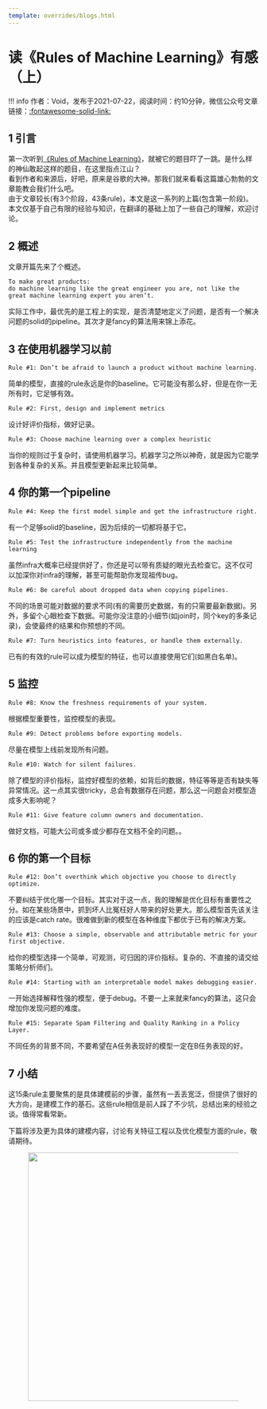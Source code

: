 ```yaml
---
template: overrides/blogs.html
---
```


# 读《Rules of Machine Learning》有感（上）

!!! info 
    作者：Void，发布于2021-07-22，阅读时间：约10分钟，微信公众号文章链接：[:fontawesome-solid-link:](https://mp.weixin.qq.com/s/XwtXpa1hOKrN6fIC-zpyKw)

## 1 引言

第一次听到[《Rules of Machine Learning》](http://martin.zinkevich.org/rules_of_ml/)，就被它的题目吓了一跳。是什么样的神仙敢起这样的题目，在这里指点江山？  
看到作者和来源后，好吧，原来是谷歌的大神。那我们就来看看这篇雄心勃勃的文章能教会我们什么吧。  
由于文章较长(有3个阶段，43条rule)，本文是这一系列的上篇(包含第一阶段)。本文仅基于自己有限的经验与知识，在翻译的基础上加了一些自己的理解，欢迎讨论。

## 2 概述

文章开篇先来了个概述。

```
To make great products:
do machine learning like the great engineer you are, not like the great machine learning expert you aren’t.
```

实际工作中，最优先的是工程上的实现，是否清楚地定义了问题，是否有一个解决问题的solid的pipeline。其次才是fancy的算法用来锦上添花。  

## 3 在使用机器学习以前

```
Rule #1: Don’t be afraid to launch a product without machine learning.
```

简单的模型，直接的rule永远是你的baseline。它可能没有那么好，但是在你一无所有时，它足够有效。

```
Rule #2: First, design and implement metrics
```

设计好评价指标，做好记录。

```
Rule #3: Choose machine learning over a complex heuristic
```

当你的规则过于复杂时，请使用机器学习。机器学习之所以神奇，就是因为它能学到各种复杂的关系。并且模型更新起来比较简单。

## 4 你的第一个pipeline

```
Rule #4: Keep the first model simple and get the infrastructure right.
```

有一个足够solid的baseline，因为后续的一切都将基于它。

```
Rule #5: Test the infrastructure independently from the machine learning
```

虽然infra大概率已经提供好了，你还是可以带有质疑的眼光去检查它。这不仅可以加深你对infra的理解，甚至可能帮助你发现祖传bug。

```
Rule #6: Be careful about dropped data when copying pipelines.
```

不同的场景可能对数据的要求不同(有的需要历史数据，有的只需要最新数据)。另外，多留个心眼检查下数据。可能你没注意的小细节(如join时，同个key的多条记录)，会使最终的结果和你预想的不同。

```
Rule #7: Turn heuristics into features, or handle them externally.
```

已有的有效的rule可以成为模型的特征，也可以直接使用它们(如黑白名单)。

## 5 监控

```
Rule #8: Know the freshness requirements of your system.
```

根据模型重要性，监控模型的表现。

```
Rule #9: Detect problems before exporting models.
```

尽量在模型上线前发现所有问题。

```
Rule #10: Watch for silent failures.
```

除了模型的评价指标，监控好模型的依赖，如背后的数据，特征等等是否有缺失等异常情况。这一点其实很tricky，总会有数据存在问题，那么这一问题会对模型造成多大影响呢？

```
Rule #11: Give feature column owners and documentation.
```

做好文档，可能大公司或多或少都存在文档不全的问题。。

## 6 你的第一个目标

```
Rule #12: Don’t overthink which objective you choose to directly optimize.
```

不要纠结于优化哪一个目标。其实对于这一点，我的理解是优化目标有重要性之分。如在某些场景中，抓到坏人比冤枉好人带来的好处更大。那么模型首先该关注的应该是catch rate。很难做到新的模型在各种维度下都优于已有的解决方案。

```
Rule #13: Choose a simple, observable and attributable metric for your first objective.
```

给你的模型选择一个简单，可观测，可归因的评价指标。复杂的、不直接的请交给策略分析师们。

```
Rule #14: Starting with an interpretable model makes debugging easier.
```

一开始选择解释性强的模型，便于debug。不要一上来就来fancy的算法，这只会增加你发现问题的难度。

```
Rule #15: Separate Spam Filtering and Quality Ranking in a Policy Layer.
```

不同任务的背景不同，不要希望在A任务表现好的模型一定在B任务表现的好。

## 7 小结

这15条rule主要聚焦的是具体建模前的步骤，虽然有一丢丢宽泛，但提供了很好的大方向，是建模工作的基石。这些rule相信是前人踩了不少坑，总结出来的经验之谈。值得常看常新。  

下篇将涉及更为具体的建模内容，讨论有关特征工程以及优化模型方面的rule，敬请期待。

<figure>
  <img src="https://cdn.jsdelivr.net/gh/BulletTech2021/Pics/2021-6-14/1623639526512-1080P%20(Full%20HD)%20-%20Tail%20Pic.png" width="500" />
</figure>
